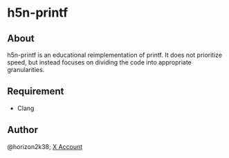 # h5n-printf

## About
h5n-printf is an educational reimplementation of printf.
It does not prioritize speed, but instead focuses on dividing the code into appropriate granularities.

## Requirement
- Clang

## Author
@horizon2k38; [X Account](https://x.com/horizon2k38)
